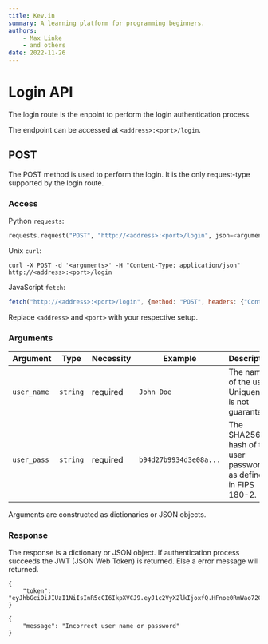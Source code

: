 ```yaml
---
title: Kev.in
summary: A learning platform for programming beginners.
authors:
    - Max Linke
    - and others
date: 2022-11-26
---
```


# Login API

The login route is the enpoint to perform the login authentication process.

The endpoint can be accessed at `<address>:<port>/login`.

## POST

The POST method is used to perform the login. It is the only request-type supported by the login route.

### Access

Python `requests`:

```python
requests.request("POST", "http://<address>:<port>/login", json=<arguments>, headers={"Content-Type": "application/json"})
```

Unix `curl`:

```
curl -X POST -d '<arguments>' -H "Content-Type: application/json" http://<address>:<port>/login
```

JavaScript `fetch`:

```javascript
fetch("http://<address>:<port>/login", {method: "POST", headers: {"Content-Type": "application/json"}, body: JSON.stringify(<arguments>)})
```

Replace `<address>` and `<port>` with your respective setup.

### Arguments

| Argument | Type | Necessity | Example | Description |
|---|---|---|---|---|
| `user_name` | `string` | required | `John Doe` | The name of the user. Uniqueness is not guaranteed. |
| `user_pass` | `string` | required | `b94d27b9934d3e08a...` | The SHA256 hash of the user password as defined in FIPS 180-2. |

Arguments are constructed as dictionaries or JSON objects.

### Response

The response is a dictionary or JSON object. If authentication process succeeds the JWT (JSON Web Token) is returned. Else a error message will returned.

```
{
    "token": "eyJhbGciOiJIUzI1NiIsInR5cCI6IkpXVCJ9.eyJ1c2VyX2lkIjoxfQ.HFnoe0RmWao72CHwfjaaUHPmXs8QW8jPL_vXfmHIH38"
}
```
```
{
    "message": "Incorrect user name or password"
}
```